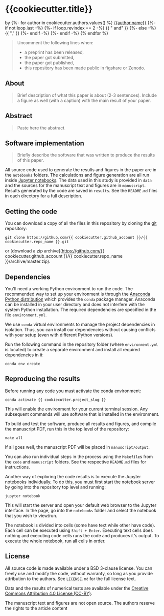 # {{cookiecutter.title}}

by
{%- for author in cookiecutter.authors.values() %}
[{{author.name}}]({{author.url}})
    {%- if not loop.last -%}
        {%- if loop.revindex == 2 -%}
            {{ " and" }}
        {%- else -%}
            {{ "," }}
        {%- endif -%}
    {%- endif -%}
{% endfor %}


> Uncomment the following lines when:
>   - a preprint has been released,
>   - the paper got submitted,
>   - the paper got published,
>   - this repository has been made public in figshare or Zenodo.


 <!-- After submission -->

<!--
This paper has been submitted for publication in *{{ cookiecutter.journal }}*.
-->


<!-- After publication -->

<!--
This paper has been published in *{{ cookiecutter.journal }}*.
The version of record
-->

<!--
{% for author in cookiecutter.authors.values() -%}
> {{author.short_name}}
    {%- if not loop.last -%}
        {%- if loop.revindex == 2 -%}
            {{ " and " }}
        {%- else -%}
            {{ "," }}
        {%- endif -%}
    {%- endif -%}
{%- endfor -%},
> {{ cookiecutter.year }}.
> {{ cookiecutter.title }}
> *{{ cookiecutter.journal }}*,
> doi:[xx.xxxx/xxxxxx](https://doi.org/xx.xxxx/xxxxxx)

is available online at: [doi.org/xx.xxxx/xxxxxx](https://doi.org/xx.xxxx/xxxxxx)
-->


<!-- After preprint has been published -->

<!--
A preprint version is available at:
[doi.org/xx.xxxxx/xxxxx](https://doi.org/xx.xxxxx/xxxxx)
-->

<!-- After this repo was made available on figshare or Zenodo -->

<!--
**This repository contains the data and code used to produce all results and figures shown
in the paper.**
An archived version of this repository is available at
[doi.org/xx.xxxxx/xxxxx](https://doi.org/xx.xxxxx/xxxxx)
-->


## About

> Brief description of what this paper is about (2-3 sentences). Include a
> figure as well (with a caption) with the main result of your paper.

## Abstract

> Paste here the abstract.



## Software implementation

> Briefly describe the software that was written to produce the results of this
> paper.

All source code used to generate the results and figures in the paper are in
the `notebooks` folders.
The calculations and figure generation are all run inside
[Jupyter notebooks](http://jupyter.org/).
The data used in this study is provided in `data` and the sources for the
manuscript text and figures are in `manuscript`.
Results generated by the code are saved in `results`.
See the `README.md` files in each directory for a full description.


## Getting the code

You can download a copy of all the files in this repository by cloning the
[git](https://git-scm.com/) repository:

    git clone https://github.com/{{ cookiecutter.github_account }}/{{ cookiecutter.repo_name }}.git

or [download a zip archive](https://github.com/{{ cookiecutter.github_account }}/{{ cookiecutter.repo_name }}/archive/master.zip).


## Dependencies

You'll need a working Python environment to run the code.
The recommended way to set up your environment is through the
[Anaconda Python distribution](https://www.anaconda.com/download/) which
provides the `conda` package manager.
Anaconda can be installed in your user directory and does not interfere with
the system Python installation.
The required dependencies are specified in the file `environment.yml`.

We use `conda` virtual environments to manage the project dependencies in
isolation.
Thus, you can install our dependencies without causing conflicts with your
setup (even with different Python versions).

Run the following command in the repository folder (where `environment.yml`
is located) to create a separate environment and install all required
dependencies in it:

    conda env create


## Reproducing the results

Before running any code you must activate the conda environment:

    conda activate {{ cookiecutter.project_slug }}

This will enable the environment for your current terminal session.
Any subsequent commands will use software that is installed in the environment.

To build and test the software, produce all results and figures, and compile
the manuscript PDF, run this in the top level of the repository:

    make all

If all goes well, the manuscript PDF will be placed in `manuscript/output`.

You can also run individual steps in the process using the `Makefile`s from the
`code` and `manuscript` folders. See the respective `README.md` files for
instructions.

Another way of exploring the code results is to execute the Jupyter notebooks
individually.
To do this, you must first start the notebook server by going into the
repository top level and running:

    jupyter notebook

This will start the server and open your default web browser to the Jupyter
interface. In the page, go into the `notebooks` folder and select the
notebook that you wish to view/run.

The notebook is divided into cells (some have text while other have code).
Each cell can be executed using `Shift + Enter`.
Executing text cells does nothing and executing code cells runs the code
and produces it's output.
To execute the whole notebook, run all cells in order.


## License

All source code is made available under a BSD 3-clause license.  You can freely
use and modify the code, without warranty, so long as you provide attribution
to the authors.  See `LICENSE.md` for the full license text.

Data and the results of numerical tests are available under the
[Creative Commons Attribution 4.0 License (CC-BY)](https://creativecommons.org/licenses/by/4.0/).

The manuscript text and figures are not open source. The authors reserve the
rights to the article content
<!--
, which has been accepted for publication in *{{ cookiecutter.journal }}*.
-->
